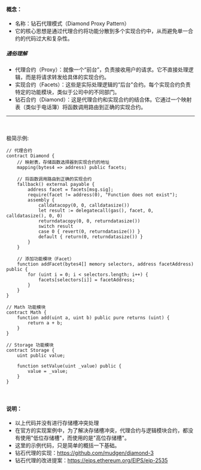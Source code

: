 #### 概念：
- 名称：钻石代理模式（Diamond Proxy Pattern）
- 它的核心思想是通过代理合约将功能分散到多个实现合约中，从而避免单一合约的代码过大和复杂性。

##### 通俗理解
- 代理合约（Proxy）：就像一个“前台”，负责接收用户的请求。它不直接处理逻辑，而是将请求转发给具体的实现合约。
- 实现合约（Facets）：这些是实际处理逻辑的“后台”合约。每个实现合约负责特定的功能模块，类似于公司中的不同部门。
- 钻石合约（Diamond）：这是代理合约和实现合约的结合体。它通过一个映射表（类似于电话簿）将函数调用路由到正确的实现合约。
　

-----------------------------------------------------------------

　

极简示例:
```
// 代理合约
contract Diamond {
    // 映射表，存储函数选择器到实现合约的地址
    mapping(bytes4 => address) public facets;

    // 将函数调用路由到正确的实现合约
    fallback() external payable {
        address facet = facets[msg.sig];
        require(facet != address(0), "Function does not exist");
        assembly {
            calldatacopy(0, 0, calldatasize())
            let result := delegatecall(gas(), facet, 0, calldatasize(), 0, 0)
            returndatacopy(0, 0, returndatasize())
            switch result
            case 0 { revert(0, returndatasize()) }
            default { return(0, returndatasize()) }
        }
    }

    // 添加功能模块（Facet）
    function addFacet(bytes4[] memory selectors, address facetAddress) public {
        for (uint i = 0; i < selectors.length; i++) {
            facets[selectors[i]] = facetAddress;
        }
    }    
}

// Math 功能模块
contract Math {
    function add(uint a, uint b) public pure returns (uint) {
        return a + b;
    }
}

// Storage 功能模块
contract Storage {
    uint public value;

    function setValue(uint _value) public {
        value = _value;
    }
}
```

　


#### 说明：
- 以上代码并没有进行存储槽冲突处理
- 在官方的实现案例中，为了解决存储槽冲突，代理合约与逻辑模块合约，都没有使用"低位存储槽"，而使用的是"高位存储槽"。
- 这里的示例代码，只是简单的概括一下基础。
- 钻石代理的实现：https://github.com/mudgen/diamond-3
- 钻石代理的改进提案：https://eips.ethereum.org/EIPS/eip-2535
